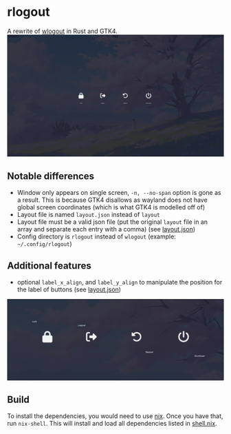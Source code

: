 # rlogout
A rewrite of [wlogout](https://github.com/ArtsyMacaw/wlogout) in Rust and GTK4.
![showcase](imgs/showcase.png)

## Notable differences
- Window only appears on single screen, `-n, --no-span` option is gone as a result. This is because
  GTK4 disallows as wayland does not have global screen coordinates (which is what GTK4 is modelled
  off of)
- Layout file is named `layout.json` instead of `layout`
- Layout file must be a valid json file (put the original `layout` file in an array and separate
  each entry with a comma) (see [layout.json](layout.json))
- Config directory is `rlogout` instead of `wlogout` (example: `~/.config/rlogout`)

## Additional features
- optional `label_x_align`, and `label_y_align` to manipulate the position for the label of buttons
  (see [layout.json](layout.json))

![label_positioning](imgs/label_positioning.png)

## Build
To install the dependencies, you would need to use [nix](https://nixos.org/download/). Once you have
that, run `nix-shell`. This will install and load all dependencies listed in [shell.nix](shell.nix).
